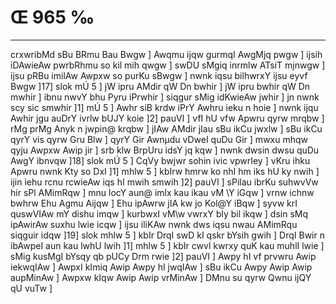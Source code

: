 # Œ 965 ‰
---
crxwribMd sBu BRmu Bau Bwgw ] Awqmu ijqw gurmqI AwgMjq pwgw ]
ijsih iDAwieAw pwrbRhmu so kil mih qwgw ] swDU sMgiq inrmlw ATsiT
mjnwgw ] ijsu pRBu imilAw Awpxw so purKu sBwgw ] nwnk iqsu bilhwrxY
ijsu eyvf Bwgw ]17] slok mÚ 5 ] jW ipru AMdir qW Dn bwhir ] jW
ipru bwhir qW Dn mwhir ] ibnu nwvY bhu Pyru iPrwhir ] siqgur sMig
idKwieAw jwhir ] jn nwnk scy sic smwhir ]1] mÚ 5 ] Awhr siB
krdw iPrY Awhru ieku n hoie ] nwnk ijqu Awhir jgu auDrY ivrlw bUJY
koie ]2] pauVI ] vfI hU vfw Apwru qyrw mrqbw ] rMg prMg Anyk n
jwpin@ krqbw ] jIAw AMdir jIau sBu ikCu jwxlw ] sBu ikCu qyrY vis qyrw
Gru Blw ] qyrY Gir Awnµdu vDweI quDu Gir ] mwxu mhqw qyju Awpxw Awip
jir ] srb klw BrpUru idsY jq kqw ] nwnk dwsin dwsu quDu AwgY
ibnvqw ]18] slok mÚ 5 ] CqVy bwjwr sohin ivic vpwrIey ] vKru ihku
Apwru nwnk Kty so DxI ]1] mhlw 5 ] kbIrw hmrw ko nhI hm iks hU ky
nwih ] ijin iehu rcnu rcwieAw iqs hI mwih smwih ]2] pauVI ]
sPilau ibrKu suhwvVw hir sPl AMimRqw ] mnu locY aun@ imlx kau ikau vM \Y
iGqw ] vrnw ichnw bwhrw Ehu Agmu Aijqw ] Ehu ipAwrw jIA kw jo Kol@Y
iBqw ] syvw krI quswVIAw mY dishu imqw ] kurbwxI vM\w vwrxY bly bil
ikqw ] dsin sMq ipAwirAw suxhu lwie icqw ] ijsu iliKAw nwnk dws
iqsu nwau AMimRqu siqguir idqw ]19] slok mhlw 5 ] kbIr DrqI swD kI
qskr bYsih gwih ] DrqI Bwir n ibAwpeI aun kau lwhU lwih ]1] mhlw
5 ] kbIr cwvl kwrxy quK kau muhlI lwie ] sMig kusMgI bYsqy qb pUCy
Drm rwie ]2] pauVI ] Awpy hI vf prvwru Awip iekwqIAw ] AwpxI
kImiq Awip Awpy hI jwqIAw ] sBu ikCu Awpy Awip Awip aupMinAw ]
Awpxw kIqw Awip Awip vrMinAw ] DMnu su qyrw Qwnu ijQY qU vuTw ]
####
